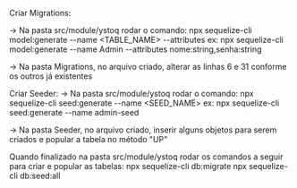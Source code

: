 Criar Migrations:

-> Na pasta src/module/ystoq rodar o comando:
npx sequelize-cli model:generate --name <TABLE_NAME> --attributes <Properties>
ex: npx sequelize-cli model:generate --name Admin --attributes nome:string,senha:string

-> Na pasta Migrations, no arquivo criado, alterar as linhas 6 e 31 conforme os outros já existentes 

Criar Seeder:
-> Na pasta src/module/ystoq rodar o comando:
npx sequelize-cli seed:generate --name <SEED_NAME>
ex: npx sequelize-cli seed:generate --name admin-seed

-> Na pasta Seeder, no arquivo criado, inserir alguns objetos para serem criados e popular a tabela no método "UP"

Quando finalizado na pasta src/module/ystoq rodar os comandos a seguir para criar e popular as tabelas:
npx sequelize-cli db:migrate
npx sequelize-cli db:seed:all
